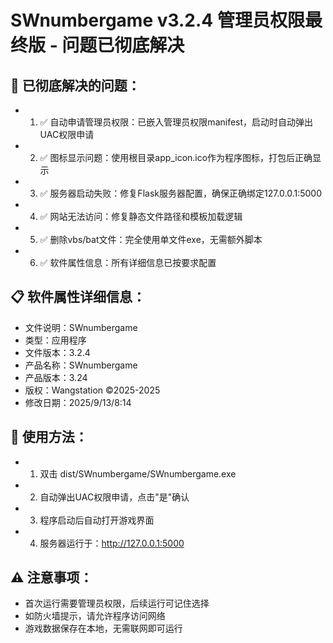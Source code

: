# SWnumbergame v3.2.4 管理员权限最终版 - 问题已彻底解决


## 🎯 已彻底解决的问题：

- 1. ✅ 自动申请管理员权限：已嵌入管理员权限manifest，启动时自动弹出UAC权限申请
- 2. ✅ 图标显示问题：使用根目录app_icon.ico作为程序图标，打包后正确显示
- 3. ✅ 服务器启动失败：修复Flask服务器配置，确保正确绑定127.0.0.1:5000
- 4. ✅ 网站无法访问：修复静态文件路径和模板加载逻辑
- 5. ✅ 删除vbs/bat文件：完全使用单文件exe，无需额外脚本
- 6. ✅ 软件属性信息：所有详细信息已按要求配置

## 📋 软件属性详细信息：
- 文件说明：SWnumbergame
- 类型：应用程序
- 文件版本：3.2.4
- 产品名称：SWnumbergame
- 产品版本：3.24
- 版权：Wangstation ©2025-2025
- 修改日期：2025/9/13/8:14

## 🚀 使用方法：
- 1. 双击 dist/SWnumbergame/SWnumbergame.exe
- 2. 自动弹出UAC权限申请，点击"是"确认
- 3. 程序启动后自动打开游戏界面
- 4. 服务器运行于：http://127.0.0.1:5000

## ⚠️ 注意事项：
- 首次运行需要管理员权限，后续运行可记住选择
- 如防火墙提示，请允许程序访问网络
- 游戏数据保存在本地，无需联网即可运行

